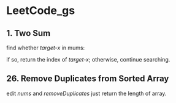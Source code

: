 # LeetCode_gs

## 1. Two Sum
find whether *target-x* in mums:

if so, return the index of *target-x*; otherwise, continue searching.

## 26. Remove Duplicates from Sorted Array
edit *nums* and *removeDuplicates* just return the length of array.